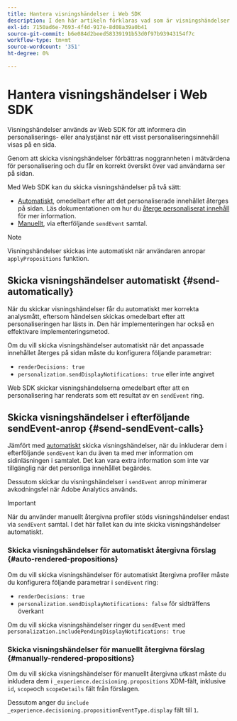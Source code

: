 ```yaml
---
title: Hantera visningshändelser i Web SDK
description: I den här artikeln förklaras vad som är visningshändelser och hur du kan använda dem i Web SDK.
exl-id: 7150ad6e-7693-4f4d-917e-8d08a39a0b41
source-git-commit: b6e084d2beed58339191b53d0f97b93943154f7c
workflow-type: tm+mt
source-wordcount: '351'
ht-degree: 0%

---
```


# Hantera visningshändelser i Web SDK

Visningshändelser används av Web SDK för att informera din personaliserings- eller analystjänst när ett visst personaliseringsinnehåll visas på en sida.

Genom att skicka visningshändelser förbättras noggrannheten i mätvärdena för personalisering och du får en korrekt översikt över vad användarna ser på sidan.

Med Web SDK kan du skicka visningshändelser på två sätt:

* [Automatiskt](#send-automatically), omedelbart efter att det personaliserade innehållet återges på sidan. Läs dokumentationen om hur du [återge personaliserat innehåll](rendering-personalization-content.md) för mer information.
* [Manuellt](#send-sendEvent-calls), via efterföljande `sendEvent` samtal.

>[!NOTE]
>
>Visningshändelser skickas inte automatiskt när användaren anropar `applyPropositions` funktion.

## Skicka visningshändelser automatiskt {#send-automatically}

När du skickar visningshändelser får du automatiskt mer korrekta analysmått, eftersom händelsen skickas omedelbart efter att personaliseringen har lästs in. Den här implementeringen har också en effektivare implementeringsmetod.

Om du vill skicka visningshändelser automatiskt när det anpassade innehållet återges på sidan måste du konfigurera följande parametrar:

* `renderDecisions: true`
* `personalization.sendDisplayNotifications: true` eller inte angivet

Web SDK skickar visningshändelserna omedelbart efter att en personalisering har renderats som ett resultat av en `sendEvent` ring.

## Skicka visningshändelser i efterföljande sendEvent-anrop {#send-sendEvent-calls}

Jämfört med [automatiskt](#send-automatically) skicka visningshändelser, när du inkluderar dem i efterföljande `sendEvent` kan du även ta med mer information om sidinläsningen i samtalet. Det kan vara extra information som inte var tillgänglig när det personliga innehållet begärdes.

Dessutom skickar du visningshändelser i `sendEvent` anrop minimerar avkodningsfel när Adobe Analytics används.

>[!IMPORTANT]
>
>När du använder manuellt återgivna profiler stöds visningshändelser endast via `sendEvent` samtal. I det här fallet kan du inte skicka visningshändelser automatiskt.

### Skicka visningshändelser för automatiskt återgivna förslag {#auto-rendered-propositions}

Om du vill skicka visningshändelser för automatiskt återgivna profiler måste du konfigurera följande parametrar i `sendEvent` ring:

* `renderDecisions: true`
* `personalization.sendDisplayNotifications: false` för sidträffens överkant

Om du vill skicka visningshändelser ringer du `sendEvent` med `personalization.includePendingDisplayNotifications: true`

### Skicka visningshändelser för manuellt återgivna förslag {#manually-rendered-propositions}

Om du vill skicka visningshändelser för manuellt återgivna utkast måste du inkludera dem i `_experience.decisioning.propositions` XDM-fält, inklusive `id`, `scope`och `scopeDetails` fält från förslagen.

Dessutom anger du `include _experience.decisioning.propositionEventType.display` fält till `1`.
